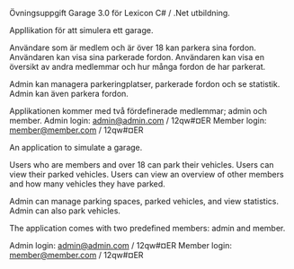 Övningsuppgift Garage 3.0 för Lexicon C# / .Net utbildning.

Appllikation för att simulera ett garage.

Användare som är medlem och är över 18 kan parkera sina fordon. Användaren kan visa sina parkerade fordon. Användaren kan visa en översikt av andra medlemmar och hur många fordon de har parkerat.

Admin kan managera parkeringplatser, parkerade fordon och se statistik. Admin kan även parkera fordon.

Applikationen kommer med två fördefinerade medlemmar; admin och member. Admin login: admin@admin.com / 12qw#¤ER Member login: member@member.com / 12qw#¤ER

An application to simulate a garage.

Users who are members and over 18 can park their vehicles. Users can view their parked vehicles. Users can view an overview of other members and how many vehicles they have parked.

Admin can manage parking spaces, parked vehicles, and view statistics. Admin can also park vehicles.

The application comes with two predefined members: admin and member.

Admin login: admin@admin.com / 12qw#¤ER Member login: member@member.com / 12qw#¤ER

